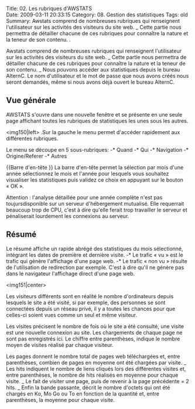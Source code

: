 Title: 02. Les rubriques d'AWSTATS  
Date: 2009-03-11 20:33:15
Category: 08. Gestion des statistiques
Tags: old
Summary: Awstats comprend de nombreuses rubriques qui renseignent l'utilisateur sur les activités des visiteurs du site web.
_ Cette partie nous permettra de détailler chacune de ces rubriques pour connaître la nature et la teneur de son contenu. . 

Awstats comprend de nombreuses rubriques qui renseignent l'utilisateur sur les activités des visiteurs du site web.
_ Cette partie nous permettra de détailler chacune de ces rubriques pour connaître la nature et la teneur de son contenu.
_ Nous pouvons accéder aux statistiques depuis le bureau AlternC. Le nom d'utilisateur et le mot de passe que nous avons créés nous seront demandés, même si nous avons déjà ouvert le bureau AlternC.

## Vue générale 

AWSTATS s'ouvre dans une nouvelle fenêtre et se présente en une seule page affichant toutes les rubriques de statistiques les unes sous les autres.

<img150|left> .Sur la gauche le menu permet d'accéder rapidement aux différentes rubriques.

Le menu se découpe en 5 sous-rubriques:
-* Quand 
-* Qui 
-* Navigation 
-* Origine/Referer 
-* Autres 

{{Barre d'en-tête }}
La barre d'en-tête permet la sélection par mois d'une année sélectionnez le mois et l'année pour lesquels vous souhaitez visualiser les statistiques puis validez ce choix en appuyant sur le bouton « OK ».

<img149>

Attention : l'analyse détaillée pour une année complète n'est pas toujursdisponible sur un serveur d'hébergement mutualisé. Elle requerrait beaucoup trop de CPU, c'est à dire qu'elle ferait trop travailler le serveur et pénaliserait lourdement les connexions au serveur.



## Résumé

Le résumé affiche un rapide abrégé des statistiques du mois sélectionné, intégrant les dates de première et dernière visite.
-* Le trafic « vu » est le trafic qui génère l'affichage d'une page web.
-* Le trafic « non vu » résulte de l'utilisation de redirection par exemple. C'est à dire qu'il ne  génère pas dans le navigateur l'affichage direct d'une page web.

<img151|center>



Les visiteurs différents sont en réalité le nombre d'ordinateurs depuis lesquels le site a été visité, si par exemple, des personnes se sont connectées depuis un réseau privé, il y a toutes les chances pour que celles-ci soient vues comme un seul et même visiteur.

Les visites précisent le nombre de fois où le site a été consulté, une visite est une nouvelle connexion au site. Les chargements de chaque page ne sont pas enregistrés ici. Le chiffre entre parenthèses, indique le nombre moyen de visites réalisé par chaque visiteur.

Les pages donnent le nombre total de pages web téléchargées et, entre parenthèses, combien de pages en moyenne ont été chargées par visite.
_ Les hits indiquent le nombre de liens cliqués lors des différentes visites et, entre parenthèses, le nombre de hits réalisés en moyenne pour chaque visite. _ Le fait de visiter une page, puis de revenir à la page précédente = 2 hits.
_ Enfin la bande passante, décrit le nombre d'octets qui ont été chargés en Ko, Mo Go ou To en fonction de la quantité et, entre parenthèses, la moyenne pour chaque visite.


